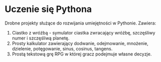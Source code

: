 # Uczenie się Pythona
Drobne projekty służące do rozwijania umiejętności w Pythonie. 
Zawiera: 
1) Ciastko z wróżbą - symulator ciastka zwracający wróżbę, szczęśliwy numer i szczęśliwą planetę. 
2) Prosty kalkulator zawierający dodwanie, odejmowanie, mnożenie, dzielenie, potęgowanie, sinus, cosinus, tangens. 
3) Prostą tekstową grę RPG w której gracz podejmuje własne decyzje.
